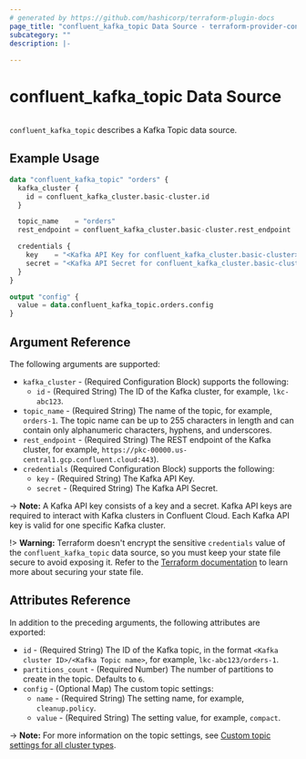 ```yaml
---
# generated by https://github.com/hashicorp/terraform-plugin-docs
page_title: "confluent_kafka_topic Data Source - terraform-provider-confluent"
subcategory: ""
description: |-
  
---
```


# confluent_kafka_topic Data Source

<img src="https://img.shields.io/badge/Lifecycle%20Stage-Public%20Preview-%2345c6e8" alt="">

`confluent_kafka_topic` describes a Kafka Topic data source.

## Example Usage

```terraform
data "confluent_kafka_topic" "orders" {
  kafka_cluster {
    id = confluent_kafka_cluster.basic-cluster.id
  }

  topic_name    = "orders"
  rest_endpoint = confluent_kafka_cluster.basic-cluster.rest_endpoint

  credentials {
    key    = "<Kafka API Key for confluent_kafka_cluster.basic-cluster>"
    secret = "<Kafka API Secret for confluent_kafka_cluster.basic-cluster>"
  }
}

output "config" {
  value = data.confluent_kafka_topic.orders.config
}

```

<!-- schema generated by tfplugindocs -->
## Argument Reference

The following arguments are supported:

- `kafka_cluster` - (Required Configuration Block) supports the following:
  - `id` - (Required String) The ID of the Kafka cluster, for example, `lkc-abc123`.
- `topic_name` - (Required String) The name of the topic, for example, `orders-1`. The topic name can be up to 255 characters in length and can contain only alphanumeric characters, hyphens, and underscores.
- `rest_endpoint` - (Required String) The REST endpoint of the Kafka cluster, for example, `https://pkc-00000.us-central1.gcp.confluent.cloud:443`).
- `credentials` (Required Configuration Block) supports the following:
    - `key` - (Required String) The Kafka API Key.
    - `secret` - (Required String) The Kafka API Secret.

-> **Note:** A Kafka API key consists of a key and a secret. Kafka API keys are required to interact with Kafka clusters in Confluent Cloud. Each Kafka API key is valid for one specific Kafka cluster.

!> **Warning:** Terraform doesn't encrypt the sensitive `credentials` value of the `confluent_kafka_topic` data source, so you must keep your state file secure to avoid exposing it. Refer to the [Terraform documentation](https://www.terraform.io/docs/language/state/sensitive-data.html) to learn more about securing your state file.

## Attributes Reference

In addition to the preceding arguments, the following attributes are exported:

- `id` - (Required String) The ID of the Kafka topic, in the format `<Kafka cluster ID>/<Kafka Topic name>`, for example, `lkc-abc123/orders-1`.
- `partitions_count` - (Required Number) The number of partitions to create in the topic. Defaults to `6`.
- `config` - (Optional Map) The custom topic settings:
    - `name` - (Required String) The setting name, for example, `cleanup.policy`.
    - `value` - (Required String) The setting value, for example, `compact`.

-> **Note:** For more information on the topic settings, see [Custom topic settings for all cluster types](https://docs.confluent.io/cloud/current/clusters/broker-config.html#custom-topic-settings-for-all-cluster-types).
